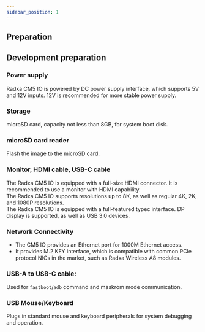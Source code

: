 ```yaml
---
sidebar_position: 1
---
```


## Preparation

## Development preparation

### Power supply

Radxa CM5 IO is powered by DC power supply interface, which supports 5V and 12V inputs. 12V is recommended for more stable power supply.

### Storage

microSD card, capacity not less than 8GB, for system boot disk.

### microSD card reader

Flash the image to the microSD card.

### Monitor, HDMI cable, USB-C cable

The Radxa CM5 IO is equipped with a full-size HDMI connector. It is recommended to use a monitor with HDMI capability.  
 The Radxa CM5 IO supports resolutions up to 8K, as well as regular 4K, 2K, and 1080P resolutions.  
 The Radxa CM5 IO is equipped with a full-featured typec interface. DP display is supported, as well as USB 3.0 devices.

### Network Connectivity

- The CM5 IO provides an Ethernet port for 1000M Ethernet access.
- It provides M.2 KEY interface, which is compatible with common PCIe protocol NICs in the market, such as Radxa Wireless A8 modules.

### USB-A to USB-C cable:

Used for `fastboot`/`adb` command and maskrom mode communication.

### USB Mouse/Keyboard

Plugs in standard mouse and keyboard peripherals for system debugging and operation.
